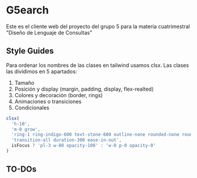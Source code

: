 # G5earch

Este es el cliente web del proyecto del grupo 5 para la materia cuatrimestral "Diseño de Lenguaje de Consultas"

## Style Guides

Para ordenar los nombres de las clases en tailwind usamos clsx. Las clases las dividimos en 5 apartados:

1. Tamaño
2. Posición y display (margin, padding, display, flex-realted)
3. Colores y decoración (border, rings)
4. Animaciones o transiciones
5. Condicionales

```javascript
clsx(
  'h-10',
  'm-0 grow',
  'ring-1 ring-indigo-600 text-stone-600 outline-none rounded-none rounded-l-full',
  'transition-all duration-300 ease-in-out',
  isFocus ? 'pl-3 w-80 opacity-100' : 'w-0 p-0 opacity-0'
)
```

## TO-DOs

